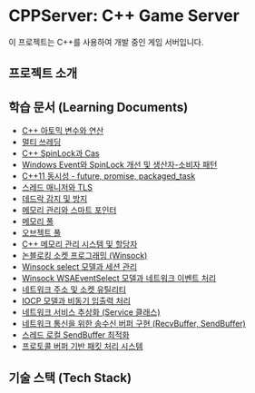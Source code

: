 # CPPServer: C++ Game Server

이 프로젝트는 C++를 사용하여 개발 중인 게임 서버입니다.

## 프로젝트 소개



## 학습 문서 (Learning Documents)

- [C++ 아토믹 변수와 연산](doc/learning/C++%20아토믹%20변수와%20연산.md)
- [멀티 쓰레딩](doc/learning/멀티%20쓰레딩.md)
- [C++ SpinLock과 Cas](doc/learning/C++%20스핀락(SpinLock)%20구현과%20CAS.md)
- [Windows Event와 SpinLock 개선 및 생산자-소비자 패턴](doc/learning/Windows%20Event와%20SpinLock%20개선%20및%20생산자-소비자%20패턴.md)
- [C++11 동시성 - future, promise, packaged_task](doc/learning/C++11%20동시성%20-%20future,%20promise,%20packaged_task.md)
- [스레드 매니저와 TLS](doc/learning/스레드%20매니저와%20TLS.md)
- [데드락 감지 및 방지](doc/learning/데드락%20감지%20및%20방지.md)
- [메모리 관리와 스마트 포인터](doc/learning/메모리%20관리와%20스마트%20포인터.md)
- [메모리 풀](doc/learning/메모리%20풀.md)
- [오브젝트 풀](doc/learning/오브젝트%20풀.md)
- [C++ 메모리 관리 시스템 및 할당자](doc/learning/C++%20메모리%20관리%20시스템%20및%20할당자.md)
- [논블로킹 소켓 프로그래밍 (Winsock)](doc/learning/논블로킹%20소켓%20프로그래밍.md)
- [Winsock select 모델과 세션 관리](doc/learning/Winsock%20select%20모델과%20세션%20관리.md)
- [Winsock WSAEventSelect 모델과 네트워크 이벤트 처리](doc/learning/Winsock%20WSAEventSelect%20모델과%20네트워크%20이벤트%20처리.md)
- [네트워크 주소 및 소켓 유틸리티](doc/learning/네트워크%20주소%20및%20소켓%20유틸리티.md)
- [IOCP 모델과 비동기 입출력 처리](doc/learning/IOCP%20모델과%20비동기%20입출력%20처리.md)
- [네트워크 서비스 추상화 (Service 클래스)](doc/learning/네트워크%20서비스%20추상화%20(Service%20클래스).md)
- [네트워크 통신을 위한 송수신 버퍼 구현 (RecvBuffer, SendBuffer)](doc/learning/네트워크%20통신을%20위한%20송수신%20버퍼%20구현%20(RecvBuffer,%20SendBuffer).md)
- [스레드 로컬 SendBuffer 최적화](doc/learning/스레드%20로컬%20SendBuffer%20최적화.md)
- [프로토콜 버퍼 기반 패킷 처리 시스템](doc/learning/프로토콜%20버퍼%20기반%20패킷%20처리%20시스템.md)

## 기술 스택 (Tech Stack)
